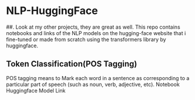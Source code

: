 # NLP-HuggingFace
##. Look at my other projects, they are great as well.
This repo contains notebooks and links of the NLP models on the hugging-face website that i fine-tuned or made from scratch using the transformers library by huggingface.


## Token Classification(POS Tagging)
POS tagging means to Mark each word in a sentence as corresponding to a particular part of speech (such as noun, verb, adjective, etc).
Notebook
Huggingface Model Link
